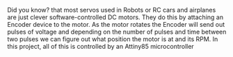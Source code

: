 Did you know? that most servos used in Robots or RC cars and airplanes are just clever software-controlled DC motors. They do this by attaching an Encoder device to the motor. As the motor rotates the Encoder will send out pulses of voltage and depending on the number of pulses and time between two pulses we can figure out what position the motor is at and its RPM. In this project, all of this is controlled by an Attiny85 microcontroller
